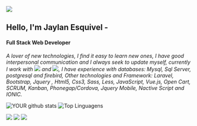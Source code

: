 <img src="https://media-exp1.licdn.com/dms/image/C5616AQFchQWje4b0ZA/profile-displaybackgroundimage-shrink_350_1400/0/1543417359790?e=1665619200&v=beta&t=Q3s3QndqOGJd5yzddIVIhEYNvxy4gDAnasHTD2bsZhg">

## Hello, I'm Jaylan Esquivel -
#### Full Stack Web Developer
 
  _A lover of new technologies, I find it easy to learn new ones, I have good interpersonal communication and I always seek to update myself, currently I work with <img src="https://img.shields.io/badge/-PHP-blue" > and <img src="https://img.shields.io/badge/-Mysql-orange" >, I have experience with databases: Mysql, Sql Server, postgresql and firebird, Other technologies and Framework: Laravel, Bootstrap, Jquery , Html5, Css3, Sass, Less, JavaScript, Vue.js, Open Cart, SCRUM, Kanban, Phonegap/Cordova, Jquery Mobile, Nactive Script and IONIC._

![YOUR github stats](https://github-readme-stats.vercel.app/api?username=jaylanesquivel&theme=radical)
![Top Linguagens](https://github-readme-stats.vercel.app/api/top-langs/?username=jaylanesquivel&layout=compact&theme=radical)

[<img src="https://img.shields.io/badge/twitter-%231DA1F2.svg?&style=for-the-badge&logo=twitter&logoColor=white" />](https://twitter.com/jaylanesquivel) 
[<img src="https://img.shields.io/badge/linkedin-%230077B5.svg?&style=for-the-badge&logo=linkedin&logoColor=white" />](https://www.linkedin.com/in/jaylan-esquivel-134627146) [<img src = "https://img.shields.io/badge/instagram-%23E4405F.svg?&style=for-the-badge&logo=instagram&logoColor=white">](https://www.instagram.com/_jaylanesquivel/) 
